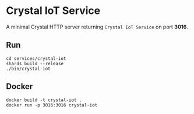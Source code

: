 # Crystal IoT Service

A minimal Crystal HTTP server returning `Crystal IoT Service` on port **3016**.

## Run

```
cd services/crystal-iot
shards build --release
./bin/crystal-iot
```

## Docker

```
docker build -t crystal-iot .
docker run -p 3016:3016 crystal-iot
```
